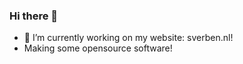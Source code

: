 ### Hi there 👋


- 🔭 I’m currently working on my website: sverben.nl!
- Making some opensource software!

